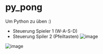 # py_pong

Um Python zu üben :)


- Steuerung Spieler 1 (W-A-S-D)
- Steuerung Spiler 2 (Pfeiltasten)
![image](https://github.com/denniszeitler/Pygame-Pong/assets/133316844/28e40568-12cc-4a6d-8249-2c1c728bc32c)

![image](https://github.com/denniszeitler/Pygame-Pong/assets/133316844/fc4d06ca-4e5d-4cdb-8f0d-c861a45c5b3d)
